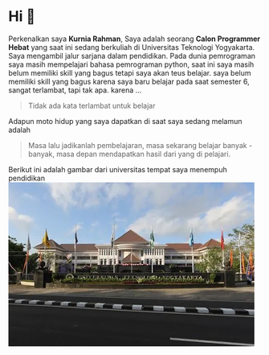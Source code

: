 # Hi 👋

Perkenalkan saya **Kurnia Rahman**, Saya adalah seorang **Calon Programmer Hebat** yang saat ini sedang berkuliah di Universitas Teknologi Yogyakarta. Saya mengambil jalur sarjana dalam pendidikan. Pada dunia pemrograman saya masih mempelajari bahasa pemrograman python, saat ini saya masih belum memiliki skill yang bagus tetapi saya akan teus belajar. saya belum memiliki skill yang bagus karena saya baru belajar pada saat semester 6, sangat terlambat, tapi tak apa. karena ...
>Tidak ada kata terlambat untuk belajar

Adapun moto hidup yang saya dapatkan di saat saya sedang melamun adalah
>Masa lalu jadikanlah pembelajaran, masa sekarang belajar banyak - banyak, masa depan mendapatkan hasil dari yang di pelajari.

Berikut ini adalah gambar dari universitas tempat saya menempuh pendidikan
![gambar-uty](gambar-uty.jpg)
